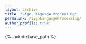 ```yaml
---
layout: archive
title: "Sign Language Processing"
permalink: /SignLanguageProcessing/
author_profile: true
---
```


{% include base_path %}



